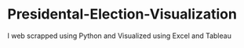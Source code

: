# Presidental-Election-Visualization
I web scrapped using Python and Visualized using Excel and Tableau
